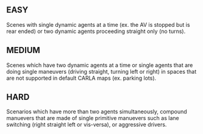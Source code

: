 ## EASY

Scenes with single dynamic agents at a time (ex. the AV is stopped but is rear ended) or
two dynamic agents proceeding straight only (no turns).

## MEDIUM

Scenes which have two dynamic agents at a time or single agents that are doing single 
maneuvers (driving straight, turning left or right) in spaces that are not supported in default CARLA maps (ex. parking 
lots). 

## HARD

Scenarios which have more than two agents simultaneously, compound manuevers that 
are made of single primitive manuevers such as lane switching (right 
straight left or vis-versa), or aggressive drivers. 